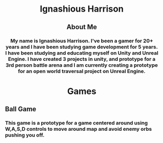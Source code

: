 <!--DOCTYPE html-->
<html>
<body>
  <h1 style="text-align:center"> <b>Ignashious Harrison</b><center/></h1>
</body>
  <h2><center> <b>About Me</b></center> </h2>
  <h3> <center> <b> <p style="text-align:center;"> My name is Ignashious Harrison. I've been a gamer for 20+ years and I have been studying game development for 5 years. I have been studying and educating myself on Unity and Unreal Engine. I have created 3  projects in unity, and prototype for a 3rd person battle arena and I am currently creating a prototype for an open world traversal project on Unreal Engine. </p></b></center> </h3>
</html> 




<html>
<body>
    <h1 style="text-align:center"> <b>Games</b><center/></h1>
</body>
<h2> <left> <b> Ball Game </b> </left> </h2>
<h3> <left>  <b> This game is a prototype for a game centered around using W,A,S,D controls to move around map and avoid enemy orbs pushing you off. </p> </b> </left> </h3>
</html>





